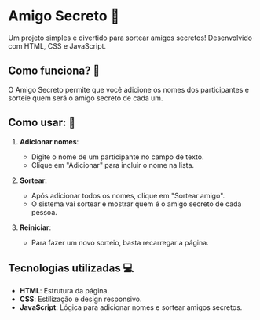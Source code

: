 # Amigo Secreto 🎁

Um projeto simples e divertido para sortear amigos secretos! Desenvolvido com HTML, CSS e JavaScript.

## Como funciona? 🤔

O Amigo Secreto permite que você adicione os nomes dos participantes e sorteie quem será o amigo secreto de cada um.
## Como usar: 🚀

1. **Adicionar nomes**:
   - Digite o nome de um participante no campo de texto.
   - Clique em "Adicionar" para incluir o nome na lista.

2. **Sortear**:
   - Após adicionar todos os nomes, clique em "Sortear amigo".
   - O sistema vai sortear e mostrar quem é o amigo secreto de cada pessoa.

3. **Reiniciar**:
   - Para fazer um novo sorteio, basta recarregar a página.

## Tecnologias utilizadas 💻

- **HTML**: Estrutura da página.
- **CSS**: Estilização e design responsivo.
- **JavaScript**: Lógica para adicionar nomes e sortear amigos secretos.
